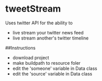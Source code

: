 # tweetStream
Uses twitter API for  the ability to 
* live stream your twitter news feed
* live stream another's twitter timeline

##Instructions
* download project
* make buildpath to resource foler
* edit the 'someone' variable in Data class
* edit the 'source' variable in Data class
